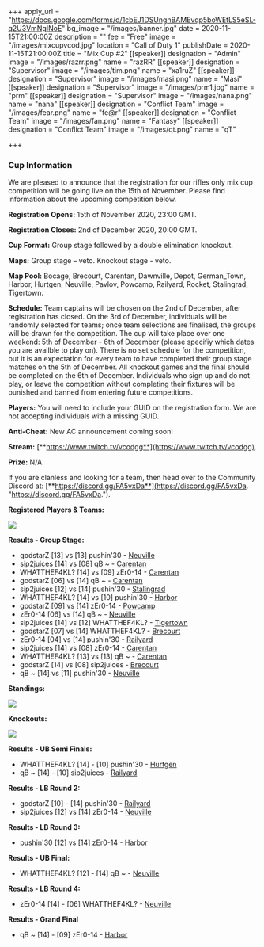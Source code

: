 +++
apply_url = "https://docs.google.com/forms/d/1cbEJ1DSUngnBAMEvqp5boWEtLS5eSL-q2U3VmNgINoE"
bg_image = "/images/banner.jpg"
date = 2020-11-15T21:00:00Z
description = ""
fee = "Free"
image = "/images/mixcupvcod.jpg"
location = "Call of Duty 1"
publishDate = 2020-11-15T21:00:00Z
title = "Mix Cup #2"
[[speaker]]
designation = "Admin"
image = "/images/razrr.png"
name = "razRR"
[[speaker]]
designation = "Supervisor"
image = "/images/tim.png"
name = "xa1ruZ"
[[speaker]]
designation = "Supervisor"
image = "/images/masi.png"
name = "Masi"
[[speaker]]
designation = "Supervisor"
image = "/images/prm1.jpg"
name = "prm"
[[speaker]]
designation = "Supervisor"
image = "/images/nana.png"
name = "nana"
[[speaker]]
designation = "Conflict Team"
image = "/images/fear.png"
name = "fe@r"
[[speaker]]
designation = "Conflict Team"
image = "/images/fan.png"
name = "Fantasy"
[[speaker]]
designation = "Conflict Team"
image = "/images/qt.png"
name = "qT"

+++
### **Cup Information**

We are pleased to announce that the registration for our rifles only mix cup competition will be going live on the 15th of November. Please find information about the upcoming competition below.

**Registration Opens:** 15th of November 2020, 23:00 GMT.

**Registration Closes:** 2nd of December 2020, 20:00 GMT.

**Cup Format:** Group stage followed by a double elimination knockout.

**Maps:** Group stage – veto. Knockout stage - veto.

**Map Pool:** Bocage, Brecourt, Carentan, Dawnville, Depot, German_Town, Harbor, Hurtgen, Neuville, Pavlov, Powcamp, Railyard, Rocket, Stalingrad, Tigertown.

**Schedule:** Team captains will be chosen on the 2nd of December, after registration has closed. On the 3rd of December, individuals will be randomly selected for teams; once team selections are finalised, the groups will be drawn for the competition. The cup will take place over one weekend: 5th of December - 6th of December (please specifiy which dates you are availble to play on). There is no set schedule for the competition, but it is an expectation for every team to have completed their group stage matches on the 5th of December. All knockout games and the final should be completed on the 6th of December. Individuals who sign up and do not play, or leave the competition without completing their fixtures will be punished and banned from entering future competitions.

**Players:** You will need to include your GUID on the registration form. We are not accepting individuals with a missing GUID.

**Anti-Cheat:** New AC announcement coming soon!

**Stream:** [**https://www.twitch.tv/vcodgg**](https://www.twitch.tv/vcodgg).

**Prize:** N/A.

If you are clanless and looking for a team, then head over to the Community Discord at: [**https://discord.gg/FA5vxDa**](https://discord.gg/FA5vxDa. "https://discord.gg/FA5vxDa.").

**Registered Players & Teams:**

![](/images/111finallineups.PNG)

**Results - Group Stage:**

* godstarZ \[13\] vs \[13\] pushin'30 - [Neuville](https://i.imgur.com/kcaZsBT.jpg)
* sip2juices \[14\] vs \[08\] qB \~ - [Carentan](https://i.imgur.com/BdYrsFl.jpg)
* WHATTHEF4KL? \[14\] vs \[09\] zEr0-14 - [Carentan](https://i.imgur.com/To7m21O.jpg)
* godstarZ \[06\] vs \[14\] qB \~ - [Carentan](https://i.imgur.com/hEWHTjP.jpg)
* sip2juices \[12\] vs \[14\] pushin'30 - [Stalingrad](https://i.imgur.com/EfKcl3c.jpg)
* WHATTHEF4KL? \[14\] vs \[10\] pushin'30 - [Harbor](https://i.imgur.com/kU2dxDW.jpg)
* godstarZ \[09\] vs \[14\] zEr0-14 - [Powcamp](https://i.imgur.com/ABLVyvF.jpg)
* zEr0-14 \[06\] vs \[14\] qB \~ - [Neuville](https://i.imgur.com/R2MPvW9.jpg)
* sip2juices \[14\] vs \[12\] WHATTHEF4KL? - [Tigertown](https://i.imgur.com/qwjhkcf.jpg)
* godstarZ \[07\] vs \[14\] WHATTHEF4KL? - [Brecourt](https://i.imgur.com/Q7TwBVG.jpg)
* zEr0-14 \[04\] vs \[14\] pushin'30 - [Railyard](https://i.imgur.com/6MsAbQ7.png)
* sip2juices \[14\] vs \[08\] zEr0-14 - [Carentan](https://i.imgur.com/uEhsUCC.jpg)
* WHATTHEF4KL? \[13\] vs \[13\] qB \~ - [Carentan](https://i.imgur.com/y1ipqHC.jpg)
* godstarZ \[14\] vs \[08\] sip2juices - [Brecourt](https://i.imgur.com/iihigvg.jpg)
* qB \~ \[14\] vs \[11\] pushin'30 - [Neuville](https://i.imgur.com/1qy5zFa.jpg)

**Standings:**

![](/images/kofunalsslsl.PNG)

**Knockouts:**

![](/images/mixcup2finalfailbracket.PNG)

**Results - UB Semi Finals:**

* WHATTHEF4KL? \[14\] - \[10\] pushin'30 - [Hurtgen](https://i.imgur.com/7jh0XsW.jpg)
* qB \~ \[14\] - \[10\] sip2juices - [Railyard](https://i.imgur.com/7zjzHHU.jpg)

**Results - LB Round 2:**

* godstarZ \[10\] - \[14\] pushin'30 - [Railyard](https://i.imgur.com/MuL9TY8.jpg)
* sip2juices \[12\] vs \[14\] zEr0-14 - [Neuville](https://i.imgur.com/GDxfcrH.jpg)

**Results - LB Round 3:**

* pushin'30 \[12\] vs \[14\] zEr0-14 - [Harbor](https://i.imgur.com/gY4cDpp.jpg)

**Results - UB Final:**

* WHATTHEF4KL? \[12\] - \[14\] qB \~ - [Neuville](https://i.imgur.com/oQJF5Rf.jpg)

**Results - LB Round 4:**

* zEr0-14 \[14\] - \[06\] WHATTHEF4KL? - [Neuville](https://i.imgur.com/8RmbJph.jpg)

**Results - Grand Final**

* qB \~ \[14\] - \[09\] zEr0-14 - [Harbor](https://i.imgur.com/HcbQuiI.jpg)